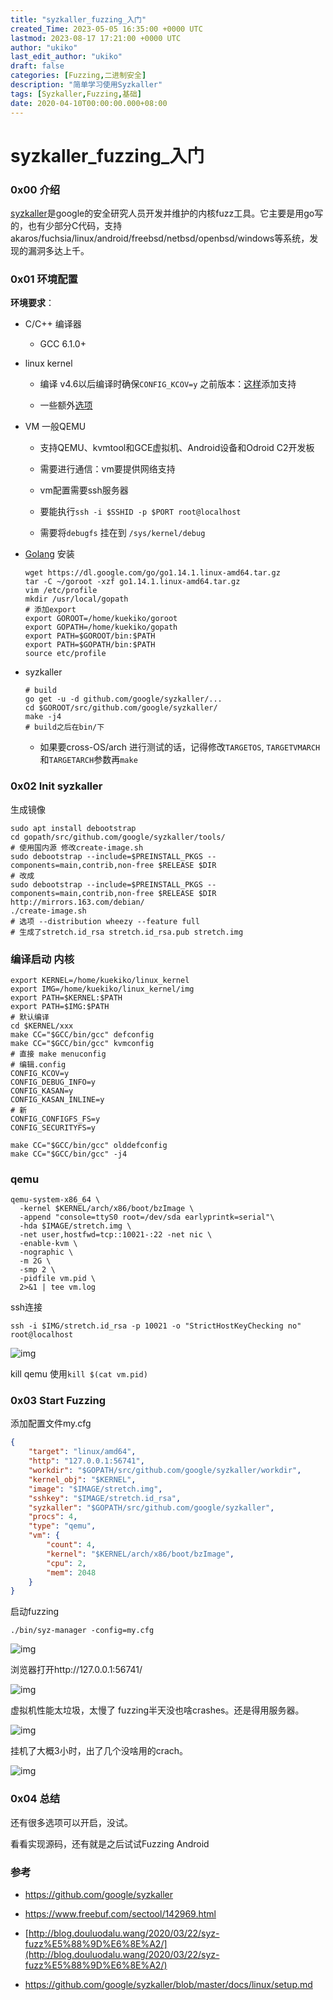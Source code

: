 ```yaml
---
title: "syzkaller_fuzzing_入门"
created_Time: 2023-05-05 16:35:00 +0000 UTC
lastmod: 2023-08-17 17:21:00 +0000 UTC
author: "ukiko"
last_edit_author: "ukiko"
draft: false
categories: [Fuzzing,二进制安全]
description: "简单学习使用Syzkaller"
tags: [Syzkaller,Fuzzing,基础]
date: 2020-04-10T00:00:00.000+08:00
---
```


# syzkaller_fuzzing_入门

### 0x00 介绍

[syzkaller](https://github.com/google/syzkaller)是google的安全研究人员开发并维护的内核fuzz工具。它主要是用go写的，也有少部分C代码，支持akaros/fuchsia/linux/android/freebsd/netbsd/openbsd/windows等系统，发现的漏洞多达上千。

### 0x01 环境配置

**环境要求**：

- C/C++ 编译器

	- GCC 6.1.0+



- linux kernel

	- 编译 v4.6以后编译时确保`CONFIG_KCOV=y` 之前版本：[这样](https://github.com/torvalds/linux/commit/5c9a8750a6409c63a0f01d51a9024861022f6593)添加支持

	- 一些额外[选项](https://github.com/google/syzkaller/blob/master/docs/linux/kernel_configs.md)



- VM 一般QEMU

	- 支持QEMU、kvmtool和GCE虚拟机、Android设备和Odroid C2开发板

	- 需要进行通信：vm要提供网络支持

	- vm配置需要ssh服务器

	- 要能执行`ssh -i $SSHID -p $PORT root@localhost`

	- 需要将`debugfs` 挂在到 `/sys/kernel/debug`



- [Golang](https://golang.org/) 安装

	```shell
	wget https://dl.google.com/go/go1.14.1.linux-amd64.tar.gz
	tar -C ~/goroot -xzf go1.14.1.linux-amd64.tar.gz
	vim /etc/profile
	mkdir /usr/local/gopath
	# 添加export 
	export GOROOT=/home/kuekiko/goroot
	export GOPATH=/home/kuekiko/gopath
	export PATH=$GOROOT/bin:$PATH
	export PATH=$GOPATH/bin:$PATH
	source etc/profile
	```



- syzkaller

	```shell
	# build
	go get -u -d github.com/google/syzkaller/...
	cd $GOROOT/src/github.com/google/syzkaller/
	make -j4
	# build之后在bin/下
	```

	- 如果要cross-OS/arch 进行测试的话，记得修改`TARGETOS`, `TARGETVMARCH` 和`TARGETARCH`参数再`make`



### 0x02 Init syzkaller

生成镜像

```shell
sudo apt install debootstrap
cd gopath/src/github.com/google/syzkaller/tools/
# 使用国内源 修改create-image.sh
sudo debootstrap --include=$PREINSTALL_PKGS --components=main,contrib,non-free $RELEASE $DIR
# 改成
sudo debootstrap --include=$PREINSTALL_PKGS --components=main,contrib,non-free $RELEASE $DIR http://mirrors.163.com/debian/
./create-image.sh 
# 选项 --distribution wheezy --feature full
# 生成了stretch.id_rsa stretch.id_rsa.pub stretch.img
```

### 编译启动 内核

```shell
export KERNEL=/home/kuekiko/linux_kernel
export IMG=/home/kuekiko/linux_kernel/img
export PATH=$KERNEL:$PATH
export PATH=$IMG:$PATH
# 默认编译
cd $KERNEL/xxx
make CC="$GCC/bin/gcc" defconfig
make CC="$GCC/bin/gcc" kvmconfig
# 直接 make menuconfig 
# 编辑.config
CONFIG_KCOV=y
CONFIG_DEBUG_INFO=y
CONFIG_KASAN=y
CONFIG_KASAN_INLINE=y
# 新
CONFIG_CONFIGFS_FS=y
CONFIG_SECURITYFS=y

make CC="$GCC/bin/gcc" olddefconfig
make CC="$GCC/bin/gcc" -j4
```

### qemu

```shell
qemu-system-x86_64 \
  -kernel $KERNEL/arch/x86/boot/bzImage \
  -append "console=ttyS0 root=/dev/sda earlyprintk=serial"\
  -hda $IMAGE/stretch.img \
  -net user,hostfwd=tcp::10021-:22 -net nic \
  -enable-kvm \
  -nographic \
  -m 2G \
  -smp 2 \
  -pidfile vm.pid \
  2>&1 | tee vm.log
```

ssh连接

`ssh -i $IMG/stretch.id_rsa -p 10021 -o "StrictHostKeyChecking no" root@localhost`

![img](https://my-md-1253484710.file.myqcloud.com/20200417165654.png)

kill qemu 使用`kill $(cat vm.pid)`

### 0x03 Start Fuzzing

添加配置文件my.cfg

```json
{
	"target": "linux/amd64",
	"http": "127.0.0.1:56741",
	"workdir": "$GOPATH/src/github.com/google/syzkaller/workdir",
	"kernel_obj": "$KERNEL",
	"image": "$IMAGE/stretch.img",
	"sshkey": "$IMAGE/stretch.id_rsa",
	"syzkaller": "$GOPATH/src/github.com/google/syzkaller",
	"procs": 4,
	"type": "qemu",
	"vm": {
		"count": 4,
		"kernel": "$KERNEL/arch/x86/boot/bzImage",
		"cpu": 2,
		"mem": 2048
	}
}
```

启动fuzzing

`./bin/syz-manager -config=my.cfg`

![img](https://my-md-1253484710.file.myqcloud.com/20200417185540.png)

浏览器打开http://127.0.0.1:56741/

![img](https://my-md-1253484710.file.myqcloud.com/20200417185612.png)

虚拟机性能太垃圾，太慢了 fuzzing半天没也啥crashes。还是得用服务器。

![img](https://my-md-1253484710.file.myqcloud.com/20200417190242.png)

挂机了大概3小时，出了几个没啥用的crach。

![img](https://my-md-1253484710.file.myqcloud.com/20200417205533.png)

### 0x04 总结

还有很多选项可以开启，没试。

看看实现源码，还有就是之后试试Fuzzing Android

### 参考

- https://github.com/google/syzkaller

- https://www.freebuf.com/sectool/142969.html

- [http://blog.douluodalu.wang/2020/03/22/syz-fuzz%E5%88%9D%E6%8E%A2/](http://blog.douluodalu.wang/2020/03/22/syz-fuzz%E5%88%9D%E6%8E%A2/)

- https://github.com/google/syzkaller/blob/master/docs/linux/setup.md

